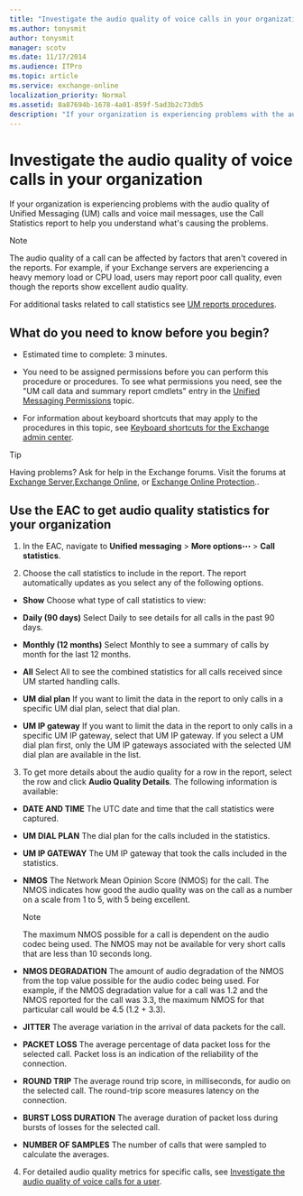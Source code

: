 ```yaml
---
title: "Investigate the audio quality of voice calls in your organization"
ms.author: tonysmit
author: tonysmit
manager: scotv
ms.date: 11/17/2014
ms.audience: ITPro
ms.topic: article
ms.service: exchange-online
localization_priority: Normal
ms.assetid: 8a87694b-1678-4a01-859f-5ad3b2c73db5
description: "If your organization is experiencing problems with the audio quality of Unified Messaging (UM) calls and voice mail messages, use the Call Statistics report to help you understand what's causing the problems."
---
```


# Investigate the audio quality of voice calls in your organization

If your organization is experiencing problems with the audio quality of Unified Messaging (UM) calls and voice mail messages, use the Call Statistics report to help you understand what's causing the problems.
  
> [!NOTE]
> The audio quality of a call can be affected by factors that aren't covered in the reports. For example, if your Exchange servers are experiencing a heavy memory load or CPU load, users may report poor call quality, even though the reports show excellent audio quality. 
  
For additional tasks related to call statistics see [UM reports procedures](um-reports-procedures.md).
  
## What do you need to know before you begin?

- Estimated time to complete: 3 minutes.
    
- You need to be assigned permissions before you can perform this procedure or procedures. To see what permissions you need, see the "UM call data and summary report cmdlets" entry in the [Unified Messaging Permissions](https://technet.microsoft.com/library/d326c3bc-8f33-434a-bf02-a83cc26a5498.aspx) topic. 
    
- For information about keyboard shortcuts that may apply to the procedures in this topic, see [Keyboard shortcuts for the Exchange admin center](../../accessibility/keyboard-shortcuts-in-admin-center.md).
    
> [!TIP]
> Having problems? Ask for help in the Exchange forums. Visit the forums at [Exchange Server](https://go.microsoft.com/fwlink/p/?linkId=60612),[Exchange Online](https://go.microsoft.com/fwlink/p/?linkId=267542), or [Exchange Online Protection](https://go.microsoft.com/fwlink/p/?linkId=285351).. 
  
## Use the EAC to get audio quality statistics for your organization

1. In the EAC, navigate to **Unified messaging** \> **More options**![More Options Icon](../../media/ITPro_EAC_MoreOptionsIcon.gif) \> **Call statistics**.
    
2. Choose the call statistics to include in the report. The report automatically updates as you select any of the following options.
    
  - **Show** Choose what type of call statistics to view: 
    
  - **Daily (90 days)** Select Daily to see details for all calls in the past 90 days. 
    
  - **Monthly (12 months)** Select Monthly to see a summary of calls by month for the last 12 months. 
    
  - **All** Select All to see the combined statistics for all calls received since UM started handling calls. 
    
  - **UM dial plan** If you want to limit the data in the report to only calls in a specific UM dial plan, select that dial plan. 
    
  - **UM IP gateway** If you want to limit the data in the report to only calls in a specific UM IP gateway, select that UM IP gateway. If you select a UM dial plan first, only the UM IP gateways associated with the selected UM dial plan are available in the list. 
    
3. To get more details about the audio quality for a row in the report, select the row and click **Audio Quality Details**. The following information is available:
    
  - **DATE AND TIME** The UTC date and time that the call statistics were captured. 
    
  - **UM DIAL PLAN** The dial plan for the calls included in the statistics. 
    
  - **UM IP GATEWAY** The UM IP gateway that took the calls included in the statistics. 
    
  - **NMOS** The Network Mean Opinion Score (NMOS) for the call. The NMOS indicates how good the audio quality was on the call as a number on a scale from 1 to 5, with 5 being excellent. 
    
    > [!NOTE]
    > The maximum NMOS possible for a call is dependent on the audio codec being used. The NMOS may not be available for very short calls that are less than 10 seconds long. 
  
  - **NMOS DEGRADATION** The amount of audio degradation of the NMOS from the top value possible for the audio codec being used. For example, if the NMOS degradation value for a call was 1.2 and the NMOS reported for the call was 3.3, the maximum NMOS for that particular call would be 4.5 (1.2 + 3.3). 
    
  - **JITTER** The average variation in the arrival of data packets for the call. 
    
  - **PACKET LOSS** The average percentage of data packet loss for the selected call. Packet loss is an indication of the reliability of the connection. 
    
  - **ROUND TRIP** The average round trip score, in milliseconds, for audio on the selected call. The round-trip score measures latency on the connection. 
    
  - **BURST LOSS DURATION** The average duration of packet loss during bursts of losses for the selected call. 
    
  - **NUMBER OF SAMPLES** The number of calls that were sampled to calculate the averages. 
    
4. For detailed audio quality metrics for specific calls, see [Investigate the audio quality of voice calls for a user](audio-quality-of-voice-calls-for-user.md). 
    


